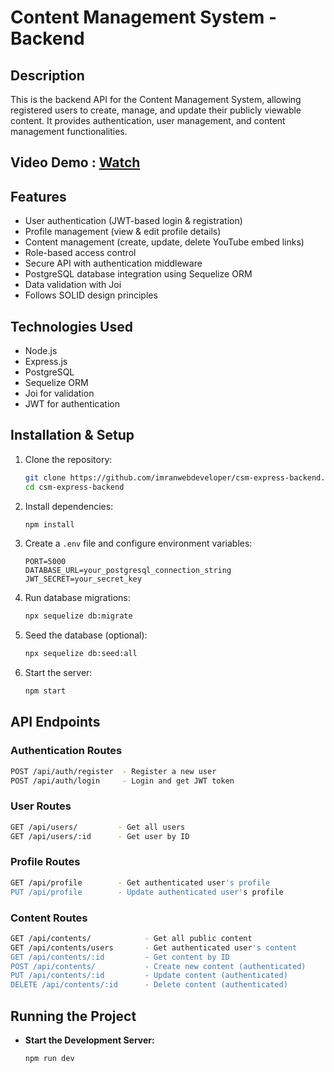 <!-- npx sequelize-cli migration:generate --name create-users
npx sequelize-cli migration:generate --name create-content


npx sequelize-cli db:migrate -->
<!-- npx sequelize-cli db:seed:all -->

<!-- npx sequelize-cli db:migrate:undo:all -->

# Content Management System - Backend

## Description

This is the backend API for the Content Management System, allowing registered users to create, manage, and update their publicly viewable content. It provides authentication, user management, and content management functionalities.

## Video Demo : [Watch](https://drive.google.com/file/d/1H-j_nyGmt-hRjC0AxeRXa6KO8gLsrQJX/view?usp=drive_link)

## Features

- User authentication (JWT-based login & registration)
- Profile management (view & edit profile details)
- Content management (create, update, delete YouTube embed links)
- Role-based access control
- Secure API with authentication middleware
- PostgreSQL database integration using Sequelize ORM
- Data validation with Joi
- Follows SOLID design principles

## Technologies Used

- Node.js
- Express.js
- PostgreSQL
- Sequelize ORM
- Joi for validation
- JWT for authentication

## Installation & Setup

1. Clone the repository:

   ```sh
   git clone https://github.com/imranwebdeveloper/csm-express-backend.git
   cd csm-express-backend
   ```

2. Install dependencies:

   ```sh
   npm install
   ```

3. Create a `.env` file and configure environment variables:

   ```env
   PORT=5000
   DATABASE_URL=your_postgresql_connection_string
   JWT_SECRET=your_secret_key
   ```

4. Run database migrations:

   ```sh
   npx sequelize db:migrate
   ```

5. Seed the database (optional):

   ```sh
   npx sequelize db:seed:all
   ```

6. Start the server:
   ```sh
   npm start
   ```

## API Endpoints

### Authentication Routes

```sh
POST /api/auth/register  - Register a new user
POST /api/auth/login     - Login and get JWT token
```

### User Routes

```sh
GET /api/users/         - Get all users
GET /api/users/:id      - Get user by ID
```

### Profile Routes

```sh
GET /api/profile        - Get authenticated user's profile
PUT /api/profile        - Update authenticated user's profile
```

### Content Routes

```sh
GET /api/contents/            - Get all public content
GET /api/contents/users       - Get authenticated user's content
GET /api/contents/:id         - Get content by ID
POST /api/contents/           - Create new content (authenticated)
PUT /api/contents/:id         - Update content (authenticated)
DELETE /api/contents/:id      - Delete content (authenticated)
```

## Running the Project

- **Start the Development Server:**

  ```sh
  npm run dev
  ```
